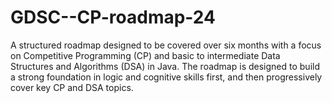 # GDSC--CP-roadmap-24
A structured roadmap designed to be covered over six months with a focus on Competitive Programming (CP) and basic to intermediate Data Structures and Algorithms (DSA) in Java. The roadmap is designed to build a strong foundation in logic and cognitive skills first, and then progressively cover key CP and DSA topics.
